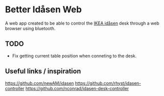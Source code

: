 # Better Idåsen Web

A web app created to be able to control the [IKEA idåsen](https://www.ikea.com/se/sv/p/idasen-skrivbord-brun-beige-s39281018/) desk through a web browser using bluetooth.

## TODO

- Fix getting current table position when conneting to the desk.

## Useful links / inspiration

https://github.com/newAM/idasen
https://github.com/rhyst/idasen-controller
https://github.com/nconrad/idasen-desk-controller

